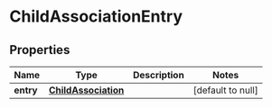 # ChildAssociationEntry

## Properties
Name | Type | Description | Notes
------------ | ------------- | ------------- | -------------
**entry** | [**ChildAssociation**](ChildAssociation.md) |  | [default to null]


